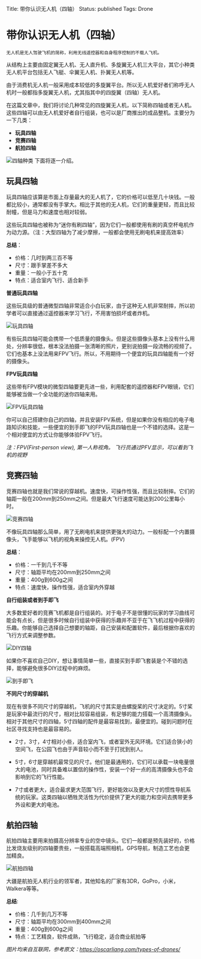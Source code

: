 Title: 带你认识无人机（四轴）
Status: published
Tags: Drone

# 带你认识无人机（四轴）

    无人机是无人驾驶飞机的简称，利用无线遥控器和自身程序控制的不载人飞机。


从结构上主要由固定翼无人机、无人直升机、多旋翼无人机三大平台，其它小种类无人机平台包括无人飞艇、伞翼无人机、扑翼无人机等。

由于消费机无人机一般采用成本较低的多旋翼平台。所以无人机爱好者们称呼无人机时一般都指多旋翼无人机，尤其指其中的四旋翼（四轴）无人机。

在这篇文章中，我们将讨论几种常见的四旋翼无人机，以下简称四轴或者无人机。这些四轴可以由无人机爱好者自行组装，也可以是厂商推出的成品整机。主要分为一下几类：

- **玩具四轴**
- **竞赛四轴**
- **航拍四轴**

![四轴种类]({filename}images/2018/09/01.jpg)
下面将逐一介绍。

## 玩具四轴

玩具四轴应该算是市面上存量最大的无人机了，它的价格可以低至几十块钱。一般都比较小，通常都没有手掌大。相比于其他的无人机，它们的重量更轻，而且比较耐幢，但是马力和速度也相对较弱。

这些玩具四轴也被称为“迷你有刷四轴”，因为它们一般都使用有刷的真空杯电机作为动力源。（注：大型四轴为了减少摩擦，一般都会使用无刷电机来提高效率）

**总结**：

- 价格：几时到两三百不等
- 尺寸：跟手掌差不多大
- 重量：一般小于五十克
- 特点：适合室内飞行、适合新手

**普通玩具四轴**

这些玩具级的普通微型四轴非常适合小白玩家，由于这种无人机非常耐摔，所以初学者可以直接通过遥控器来学习飞行，不用害怕损坏或者炸机。

![玩具四轴]({filename}images/2018/09/02.png)

有些玩具四轴可能会携带一个低质量的摄像头。但是这些摄像头基本上没有什么用处，分辨率很低，根本没法拍摄一张清晰的照片，更别说拍摄一段流畅的视频了。它们也基本上没法用来FPV飞行。所以，不用期待一个便宜的玩具四轴能有一个好的摄像头。

**FPV玩具四轴**

这些带有FPV模块的微型四轴要更先进一些，利用配套的遥控器和FPV眼镜，它们能够被当做一个全功能的迷你四轴来用。

![FPV玩具四轴]({filename}images/2018/09/03.png)

你可以自己搭建你自己的四轴，并且安装FPV系统，但是如果你没有相应的电子电路知识和技能，一些便宜的到手即飞的FPV玩具四轴也是一个不错的选择。这是一个相对便宜的方式让你能够体验FPV飞行。

*注：FPV(First-person view), 第一人称视角。 飞行员通过PFV显示，可以看到飞机的视野*

## 竞赛四轴

竞赛四轴也就是我们常说的穿越机。速度快，可操作性强，而且比较耐摔。它们的轴距一般在200mm到250mm之间。但是最大飞行速度可能达到200公里每小时。

![竞赛四轴]({filename}images/2018/09/04.png)

不像玩具四轴那么简单，用了无刷电机来提供更强大的动力。一般标配一个内置摄像头，飞手能够以飞机的视角来操控无人机。(FPV)

**总结**：

- 价格：一千到几千不等
- 尺寸：轴距平均在200mm到250mm之间
- 重量：400g到600g之间
- 特点：速度快，操作性强，适合室内外穿越

**自行组装或者到手即飞**

大多数爱好者的竞赛飞机都是自行组装的。对于电子不是很懂的玩家的学习曲线可能会有点长，但是很多时候自行组装中获得的乐趣并不亚于在飞飞机过程中获得的乐趣。你能够自己选择自己想要的轴距，自己安装和配置软件，最后根据你喜欢的飞行方式来调整参数。

![DIY四轴]({filename}images/2018/09/05.jpg)

如果你不喜欢自己DIY，想让事情简单一些，直接买到手即飞套装是个不错的选择，能够避免很多DIY过程中的麻烦。

![到手即飞]({filename}images/2018/09/06.png)

**不同尺寸的穿越机**

现在有很多不同尺寸的穿越机，飞机的尺寸其实是由螺旋桨的尺寸决定的。5寸桨是玩家中最流行的尺寸，相对比较容易组装，有足够的能力搭载一个高清摄像头。相对于其他尺寸的四轴，5寸四轴的配件是最容易找到，最便宜的。碰到问题时在社区寻找支持也是最容易的。 

- 2寸，3寸，4寸相对小些，适合室内飞，或者室外无风环境。它们适合狭小的空间飞，在公园飞也由于声音较小而不至于打扰到别人。

- 5寸，6寸是穿越机最常见的尺寸。他们是最通用的，它们可以承载一块电量很大的电池，同时具备难以置信的操作性，安装一个好一点的高清摄像头也不会影响到它的飞行性能。
- 7寸或者更大，适合最求更大范围飞行，更好能效以及更大尺寸的惯性导航系统的玩家。这类四轴以牺牲灵活性为代价提供了更大的能力和空间去携带更多外设和更大的电池。

## 航拍四轴

航拍四轴主要用来拍摄高分辨率专业的空中镜头。它们一般都是预先装好的，价格比发烧友级别的四轴要贵些，一般搭载高端照相机，GPS导航，制造工艺也会更加精良。

![航拍四轴]({filename}images/2018/09/07.png)

大疆是航拍无人机行业的领军者，其他知名的厂家有3DR，GoPro，小米，Walkera等等。

**总结**: 

- 价格：几千到几万不等
- 尺寸：轴距平均在300mm到400mm之间
- 重量：400g到600g之间
- 特点：工艺精良，软件成熟，飞行稳定，适合商业航拍等

*图片均来自互联网，参考原文：https://oscarliang.com/types-of-drones/*
